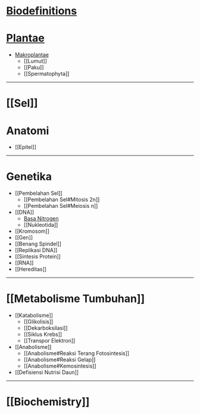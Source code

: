 # [Biodefinitions](Markdown-UTBK-Arel/Biologi/Biodefinitions)
# [Plantae](Markdown-UTBK-Arel/Biologi/Plantae)
- [Makroplantae](Markdown-UTBK-Arel/Biologi/Makroplantae)
	- [[Lumut]]
	- [[Paku]]
	- [[Spermatophyta]]
---
# [[Sel]]
# Anatomi
- [[Epitel]]
---
# Genetika
- [[Pembelahan Sel]]
	- [[Pembelahan Sel#Mitosis 2n]]
	- [[Pembelahan Sel#Meiosis n]]
- [[DNA]]
	- [Basa Nitrogen](Markdown-UTBK-Arel/Biolog/DNA#Basa%20Nitrogen)
	- [[Nukleotida]]
- [[Kromosom]]
- [[Gen]]
- [[Benang Spindel]]
- [[Replikasi DNA]]
- [[Sintesis Protein]]
- [[RNA]]
- [[Hereditas]]
---
# [[Metabolisme Tumbuhan]]
- [[Katabolisme]]
	- [[Glikolisis]]
	- [[Dekarboksilasi]]
	- [[Siklus Krebs]]
	- [[Transpor Elektron]]
- [[Anabolisme]]
	- [[Anabolisme#Reaksi Terang Fotosintesis]]
	- [[Anabolisme#Reaksi Gelap]]
	- [[Anabolisme#Kemosintesis]]
- [[Defisiensi Nutrisi Daun]]
---
# [[Biochemistry]]